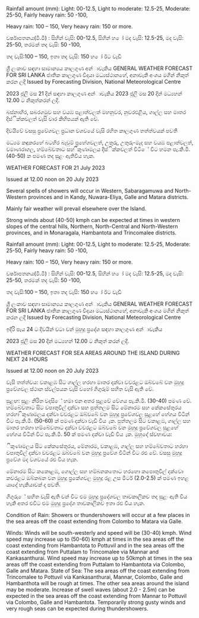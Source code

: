 Rainfall amount (mm): Light: 00-12.5, Light to moderate: 12.5-25, Moderate: 25-50, Fairly heavy rain: 50 -100,

Heavy rain: 100 – 150, Very heavy rain: 150 or more.

වර්ෂාපතනය(මි.මී) : සිහින් වැසි: 00-12.5, සිහින් හ ෝ මද වැසි: 12.5-25, මද වැසි: 25-50, තරමක් තද වැසි: 50 -100,

තද වැසි:100 – 150, ඉතා තද වැසි: 150 හ ෝ ඊට වැඩි

ශ්‍රී ලංකාව සඳහා සාමාන්‍යය කාලගුණ අන්‍ාවැකිය GENERAL WEATHER FORECAST FOR SRI LANKA ජාතික කාලගුණ විදයා මධ්‍යස්ථානහේ, අනාවැකි අංශය මගින් නිකුත් කරන ලදි Issued by Forecasting Division, National Meteorological Centre

2023 ජූලි මස 21 දින්‍ සඳහා කාලගුණ අන්‍ාවැකිය 2023 ජූලි මස 20 දින්‍ මධ්‍යහන්‍ 12.00 ට නිකුත්කරන්‍ ලදි.

බස්නාහිර, සබරගමුව සහ වයඹ පළාත්වලත් මහනුවර, නුවරඑළිය, ගාල්ල සහ මාතර දිස්ික්කවලත් වැසි වාර කිහිපයක් ඇති වේ.

දිවයිවේ වසසු ප්‍රවේශවල ප්‍රධාන වශවයේ වැසි රහිත කාලගුණ තත්ත්වයක් පවතී

මධ්‍යම කඳුකරහේ බටහිර බෑවුම් ප්‍රහේශවලත්, උතුරු, උතුරු-මැද සහ වයඹ පළාත්වලත්, වමාණරාගල, හම්බේවතාට සහ ිකුණාමලය දිස්ික්කවලත් විටිේ විට හමන පැ.කි.මී. (40-50) ක පමණ තද සුළං ඇතිවිය හැක.

WEATHER FORECAST FOR 21 July 2023

Issued at 12.00 noon on 20 July 2023

Several spells of showers will occur in Western, Sabaragamuwa and North-Western provinces and in Kandy, Nuwara-Eliya, Galle and Matara districts.

Mainly fair weather will prevail elsewhere over the Island.

Strong winds about (40-50) kmph can be expected at times in western slopes of the central hills, Northern, North-Central and North-Western provinces, and in Monaragala, Hambantota and Trincomalee districts.

Rainfall amount (mm): Light: 00-12.5, Light to moderate: 12.5-25, Moderate: 25-50, Fairly heavy rain: 50 -100,

Heavy rain: 100 – 150, Very heavy rain: 150 or more.

වර්ෂාපතනය(මි.මී) : සිහින් වැසි: 00-12.5, සිහින් හ ෝ මද වැසි: 12.5-25, මද වැසි: 25-50, තරමක් තද වැසි: 50 -100,

තද වැසි:100 – 150, ඉතා තද වැසි: 150 හ ෝ ඊට වැඩි

ශ්‍රී ලංකාව සඳහා සාමාන්‍යය කාලගුණ අන්‍ාවැකිය GENERAL WEATHER FORECAST FOR SRI LANKA ජාතික කාලගුණ විදයා මධ්‍යස්ථානහේ, අනාවැකි අංශය මගින් නිකුත් කරන ලදි Issued by Forecasting Division, National Meteorological Centre

ඉදිරි පැය 24 ට දිවයින්‍ වටා වන්‍ මුහුදු ප්‍රදේශ සඳහා කාලගුණ අන්‍ාවැකිය

2023 ජූලි මස 20 දින්‍ මධ්‍යහන්‍ 12.00 ට නිකුත් කරන්‍ ලදි.

WEATHER FORECAST FOR SEA AREAS AROUND THE ISLAND DURING NEXT 24 HOURS

Issued at 12.00 noon on 20 July 2023

වැසි තත්ත්වය: වකාළඹ සිට ගාල්ල හරහා මාතර දක්වා වවරළට ඔබ්වබේ වන මුහුදු ප්‍රවේශවල ස්ථාන ස්වල්පයක වැසි වහෝ ගිගුරුම් සහිත වැසි ඇති වේ.

සුළඟ: සුළං නිරිත වදසිේ හමා එන අතර සුළවේ වේගය පැ.කි.මී. (30-40) පමණ වේ. හම්බේවතාට සිට වපාතුවිල් දක්වා සහ පුත්තලම සිට මේනාරම සහ කේකසේතුරය හරහා ිකුණාමලය දක්වා වවරළට ඔබ්වබේ වන මුහුදු ප්‍රවේශවල සුළහේ හේගය විටින් විට පැ.කි.මී. (50-60) ක් පමණ දක්වා වැඩි විය ැක. පුත්තලම සිට වකාළඹ, ගාල්ල සහ මාතර හරහා හම්බේවතාට දක්වා වවරළට ඔබ්වබේ වන මුහුදු ප්‍රවේශවල සුළහේ හේගය විටින් විට පැ.කි.මී. 50 ක් පමණ දක්වා වැඩි විය ැක. මුහුදේ ස්වභාවය:

ිකුණාමලය සිට කේකසේතුරය, මේනාරම, වකාළඹ, ගාල්ල සහ හම්බේවතාට හරහා වපාතුවිල් දක්වා වවරළට ඔබ්වබේ වන මුහුදු ප්‍රවේශ විටින් විට රළු වේ. වසසු මුහුදු ප්‍රවේශ මද වශවයේ රළු විය හැක.

මේනාරම සිට කකොළඹ, ගොල්ල සහ හම්බනකතොට හරහො කපොතුවිල් දක්වො කවරළට ඔබ්කබන වන මුහුදු ප්‍රකේශවල මුහුදු රළ උස මීටර් (2.0-2.5) ක් පමණ ඉහළ යාදේ හැකියාවක් ද පවතී.

ගිගුරුේ සහිත වැසි ඇති වන්‍ විට එම මුහුදු ප්‍රදේශවල තාවකාලිකව තද සුළං ඇති විය හැකි අතර එවිට එම මුහුදු ප්‍රදේශ තාවකාලිකව ඉතා රළු විය හැක.

Condition of Rain: Showers or thundershowers will occur at a few places in the sea areas off the coast extending from Colombo to Matara via Galle.

Winds: Winds will be south-westerly and speed will be (30-40) kmph. Wind speed may increase up to (50-60) kmph at times in the sea areas off the coast extending from Hambantota to Pottuvil and in the sea areas off the coast extending from Puttalam to Trincomalee via Mannar and Kankasanthurai. Wind speed may increase up to 50kmph at times in the sea areas off the coast extending from Puttalam to Hambantota via Colombo, Galle and Matara. State of Sea: The sea areas off the coast extending from Trincomalee to Pottuvil via Kankasanthurai, Mannar, Colombo, Galle and Hambanthota will be rough at times. The other sea areas around the island may be moderate. Increase of swell waves (about 2.0 - 2.5m) can be expected in the sea areas off the coast extending from Mannar to Pottuvil via Colombo, Galle and Hambantota. Temporarily strong gusty winds and very rough seas can be expected during thundershowers.